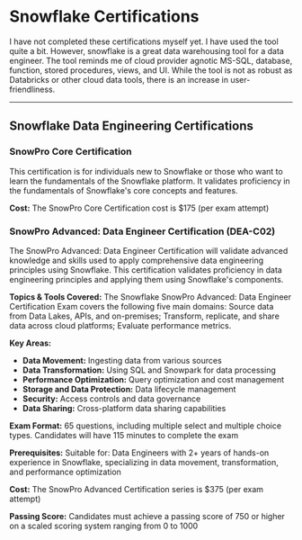 # Snowflake Certifications
I have not completed these certifications myself yet. I have used the tool quite a bit. However, snowflake is a great data warehousing tool for a data engineer. The tool reminds me of cloud provider agnotic MS-SQL, database, function, stored procedures, views, and UI. While the tool is not as robust as Databricks or other cloud data tools, there is an increase in user-friendliness.

---

## **Snowflake Data Engineering Certifications**

### **SnowPro Core Certification**
This certification is for individuals new to Snowflake or those who want to learn the fundamentals of the Snowflake platform. It validates proficiency in the fundamentals of Snowflake's core concepts and features.

**Cost:** The SnowPro Core Certification cost is $175 (per exam attempt)

### **SnowPro Advanced: Data Engineer Certification (DEA-C02)**
The SnowPro Advanced: Data Engineer Certification will validate advanced knowledge and skills used to apply comprehensive data engineering principles using Snowflake. This certification validates proficiency in data engineering principles and applying them using Snowflake's components.

**Topics & Tools Covered:**
The Snowflake SnowPro Advanced: Data Engineer Certification Exam covers the following five main domains: Source data from Data Lakes, APIs, and on-premises; Transform, replicate, and share data across cloud platforms; Evaluate performance metrics.

**Key Areas:**
- **Data Movement:** Ingesting data from various sources
- **Data Transformation:** Using SQL and Snowpark for data processing
- **Performance Optimization:** Query optimization and cost management
- **Storage and Data Protection:** Data lifecycle management
- **Security:** Access controls and data governance
- **Data Sharing:** Cross-platform data sharing capabilities

**Exam Format:** 65 questions, including multiple select and multiple choice types. Candidates will have 115 minutes to complete the exam

**Prerequisites:** Suitable for: Data Engineers with 2+ years of hands-on experience in Snowflake, specializing in data movement, transformation, and performance optimization

**Cost:** The SnowPro Advanced Certification series is $375 (per exam attempt)

**Passing Score:** Candidates must achieve a passing score of 750 or higher on a scaled scoring system ranging from 0 to 1000

